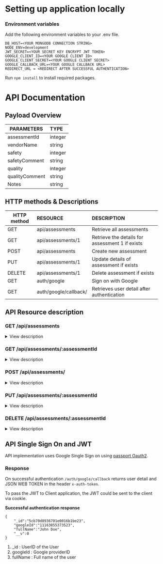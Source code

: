 # Setting up application locally

### Environment variables

Add the following environment variables to your 
.env file.

```
DB_HOST=<YOUR MONGODB CONNECTION STRING>
NODE_ENV=development
JWT_SECRET=<YOUR SECRET KEY ENCRYPT JWT TOKEN>
GOOGLE_CLIENT_ID=<YOUR GOOGLE CLIENT ID>
GOOGLE_CLIENT_SECRET=<YOUR GOOGLE CLIENT SECRET>
GOOGLE_CALLBACK_URL=<YOUR GOOGLE CALLBACK URL>
REDIRECT_URL = <REDIRECT AFTER SUCCESSFUL AUTHENTICATION>
```

Run ```npm install``` to install required packages.



# API Documentation

## Payload Overview

| PARAMETERS    | TYPE          | 
| ------------- |:--------------| 
| assessmentId  | integer       | 
| vendorName    | string        | 
| safety        | integer       | 
| safetyComment | string        |
| quality       | integer       |
| qualityComment| string        |
| Notes         | string        |

## HTTP methods & Descriptions

| HTTP method   | RESOURCE      |    DESCRIPTION         | 
| ------------- |:--------------|:-----------------------| 
| GET           |api/assessments|Retrieve all assessments|
| GET           |api/assessments/1| Retrieve the details for assessment 1 if exists|
| POST          |api/assessments|Create new assessment   |
| PUT           |api/assessments/1 |Update details of assessment if exists|
| DELETE        |api/assessments/1 |Delete assessment if exists|
|GET            |auth/google       | Sign on with Google        |
|GET            |auth/google/callback/| Retrieves user detail after authentication|


## API Resource description

### GET /api/assessments
<details>
  <summary>View description </summary>

  **Header:**

  `x-auth-token`
   Send JSON Web Token in the headers

  **Success Response**

    HTTP status code : 200
    {
    "message": "Assessments found",
    "data": [
        {
            "_id": "5cb72ad76f61520016bf9b19",
            "assessmentId": 19564,
            "vendorName": "Komatsu",
            "safety": 4,
            "safetyComment": "Safe",
            "quality": "Good",
            "qualityComment": "Good quality",
            "Notes": "Re-assess in a week",
            "userId": "5cb70d8936701e0016b1be23",
            "__v": 0
        }
    ]
   }

   {
    "message": "No assessments were created",
    "data": []
    }

  **Error Response**
    
    HTTP status code : 403
    {
        message : Forbidden
    }

    HTTP status code : 401
    {
        errors:
        [
            { 
                "location": "header",
               "param": "x-auth-token",
                "value": token value, 
                "msg": "Token has expired" 
            }
        ]
    }

</details>


### GET /api/assessments/:assessmentId
<details>
  <summary>View description </summary>

  **Param**

  `id:required`

   Assessment ID

  **Header:**

  `x-auth-token:required`
  
   Send JSON Web Token in the headers

  **Success Response**

    HTTP status code : 200
    {
    "message": "Assessment found",
    "data": {
        "_id": "5cb72ad76f61520016bf9b19",
        "assessmentId": 19564,
        "vendorName": "Komatsu",
        "safety": 4,
        "safetyComment": "Safe",
        "quality": "Good",
        "qualityComment": "Good quality",
        "Notes": "Re-assess in a week",
        "userId": "5cb70d8936701e0016b1be23",
        "__v": 0
        }
    }

  **Error Response**
    
    HTTP status code : 403
    {
        message : Forbidden
    }

    HTTP status code : 401
    {
        errors:
        [
            { 
                "location": "header",
               "param": "x-auth-token",
                "value": token, 
                "msg": "Token has expired" 
            }
        ]
    }

    HTTP status code : 422
    {
        errors:
        [
            {  "location": "params",
                "param": "id",
                "value": "19564a",
                "msg": "Please enter a valid assessment number E.g. 19465 "
            }
        ]
    }

    HTTP status code 404
    {
    "message": "Assessment detail not found",
    "data": []
    }
</details>



### POST /api/assessments/
<details>
  <summary>View description </summary>

  **Body**

  `assessmentId:required`

  `vendorName:required`

  `safety:required`

  `safetyComment:required`

  `quality:required`

  `qualityComment:required`

  `Notes:optional` 
  

  **Header:**

  `x-auth-token:required`
  
   Send JSON Web Token in the headers

  **Success Response**

    HTTP status code : 200
    {
    "message": "Assessment created successfully",
    "data": {
        "_id": "5cb72ad76f61520016bf9b19",
        "assessmentId": 19564,
        "vendorName": "Komatsu",
        "safety": 4,
        "safetyComment": "Safe",
        "quality": "Good",
        "qualityComment": "Good quality",
        "Notes": "Re-assess in a week",
        "userId": "5cb70d8936701e0016b1be23",
        "__v": 0
        }
    }

  **Error Response**
    
    HTTP status code : 403
    {
        message : Forbidden
    }

    HTTP status code : 401
    {
        errors:
        [
            { 
                "location": "header",
               "param": "x-auth-token",
                "value": token, 
                "msg": "Token has expired" 
            }
        ]
    }

    HTTP status code : 422
    {
        errors:
        [
            {  "location": "params",
                "param": "id",
                "value": "19564a",
                "msg": "Please enter a valid assessment number E.g. 19465 "
            }
        ]
    }

</details>


### PUT /api/assessments/:assessmentId
<details>
  <summary>View description </summary>

  **Param**

  `assessmentId:required`

  **Body**

  `vendorName:required`

  `safety:required`

  `safetyComment:required`

  `quality:required`

  `qualityComment:required`

  `Notes:optional` 
  

  **Header:**

  `x-auth-token:required`
  
   Send JSON Web Token in the headers

  **Success Response**

    HTTP status code : 200
    {
    "message": "Assessment updated successfully",
    "data": {
        "_id": "5cb72ad76f61520016bf9b19",
        "assessmentId": 19564,
        "vendorName": "Komatsu",
        "safety": 4,
        "safetyComment": "Safe",
        "quality": "Good",
        "qualityComment": "Exceeds expectation",
        "Notes": "Re-assess in a week",
        "userId": "5cb70d8936701e0016b1be23",
        "__v": 0
        }
    }

  **Error Response**
    
    HTTP status code : 403
    {
        message : Forbidden
    }

    HTTP status code : 401
    {
        errors:
        [
            { 
                "location": "header",
               "param": "x-auth-token",
                "value": token, 
                "msg": "Token has expired" 
            }
        ]
    }

    HTTP status code : 422
    {
        errors:
        [
            {  "location": "params",
                "param": "id",
                "value": "19564a",
                "msg": "Please enter a valid assessment number E.g. 19465 "
            }
        ]
    }

    HTTP status code 404

    {
    "message": "No matching assessment found",
    "data": []
    }

</details>

### DELETE /api/assessments/:assessmentId
<details>
  <summary>View description </summary>

  **Param**

  `assessmentId:required`

  

  **Header:**

  `x-auth-token:required`
  
   Send JSON Web Token in the headers

  **Success Response**

    HTTP status code : 200
    {
    "message": "Assessment deleted successfully",
    "data": {
        "_id": "5cb72ad76f61520016bf9b19",
        "assessmentId": 19564,
        "vendorName": "Komatsu",
        "safety": 4,
        "safetyComment": "Safe",
        "quality": "Good",
        "qualityComment": "Exceeds expectation",
        "Notes": "Re-assess in a week",
        "userId": "5cb70d8936701e0016b1be23",
        "__v": 0
         }
    }
    
  **Error Response**
    
    HTTP status code : 403
    {
        message : Forbidden
    }

    HTTP status code : 401
    {
        errors:
        [
            { 
                "location": "header",
               "param": "x-auth-token",
                "value": token, 
                "msg": "Token has expired" 
            }
        ]
    }

    HTTP status code : 422
    {
        errors:
        [
            {  "location": "params",
                "param": "id",
                "value": "19564a",
                "msg": "Please enter a valid assessment number E.g. 19465 "
            }
        ]
    }

</details>

## API Single Sign On and JWT

API implementation uses Google Single Sign on using 
[passport Oauth2](http://www.passportjs.org/packages/passport-google-oauth2/).

### Response

On successful authentication `/auth/google/callback`
returns user detail and JSON WEB TOKEN in the header
```x-auth-token```.


To pass the JWT to Client application, the JWT 
could be sent to the client via cookie.


**Successful authentication response**

```
{
    "_id":"5cb70d8936701e0016b1be23",
    "googleId":"11163855373523",
    "fullName":"John Doe",
    "__v":0
}
```
1) _id : UserID of the User
2) googleId : Google providerID
3) fullName : Full name of the user 


